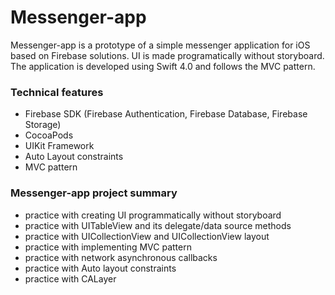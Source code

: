 # Messenger-app
Messenger-app is a prototype of a simple messenger application for iOS based on Firebase solutions. UI is made programatically without storyboard. The application is developed using Swift 4.0 and follows the MVC pattern. 
### Technical features
* Firebase SDK (Firebase Authentication, Firebase Database, Firebase Storage)
* CocoaPods
* UIKit Framework
* Auto Layout constraints
* MVC pattern 
### Messenger-app project summary
* practice with creating UI programmatically without storyboard
* practice with UITableView and its delegate/data source methods
* practice with UICollectionView and UICollectionView layout
* practice with implementing MVC pattern 
* practice with network asynchronous callbacks
* practice with Auto layout constraints
* practice with CALayer
